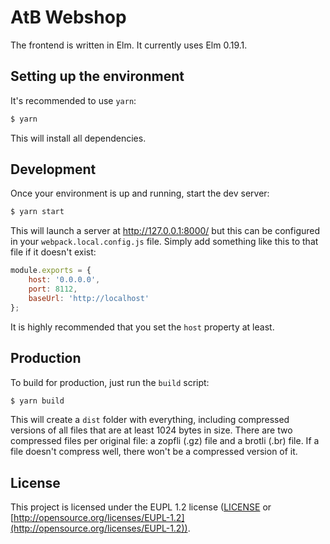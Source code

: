# AtB Webshop

The frontend is written in Elm.  It currently uses Elm 0.19.1.

## Setting up the environment

It's recommended to use `yarn`:

```sh
$ yarn
```

This will install all dependencies.

## Development

Once your environment is up and running, start the dev server:

```sh
$ yarn start
```

This will launch a server at http://127.0.0.1:8000/ but this can be
configured in your `webpack.local.config.js` file.  Simply add
something like this to that file if it doesn't exist:

```js
module.exports = {
    host: '0.0.0.0',
    port: 8112,
    baseUrl: 'http://localhost'
};
```

It is highly recommended that you set the `host` property at least.

## Production

To build for production, just run the `build` script:

```sh
$ yarn build
```

This will create a `dist` folder with everything, including compressed
versions of all files that are at least 1024 bytes in size.  There are
two compressed files per original file: a zopfli (.gz) file and a
brotli (.br) file.  If a file doesn't compress well, there won't be a
compressed version of it.

## License

This project is licensed under the EUPL 1.2 license ([LICENSE](LICENSE) or
[http://opensource.org/licenses/EUPL-1.2](http://opensource.org/licenses/EUPL-1.2)).
